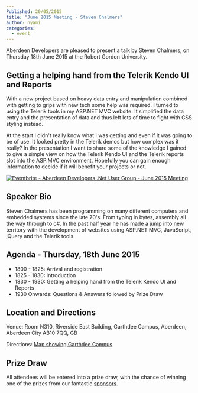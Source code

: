 ```yaml
---
Published: 20/05/2015
title: "June 2015 Meeting - Steven Chalmers"
author: nyami
categories:
  - event
---
```


Aberdeen Developers are pleased to present a talk by Steven Chalmers, on Thursday 18th June 2015 at the Robert Gordon University.

## Getting a helping hand from the Telerik Kendo UI and Reports

With a new project based on heavy data entry and manipulation combined with getting to grips with new tech some help was required. I turned to using the Telerik tools in my ASP.NET MVC website. It simplified the data entry and the presentation of data and thus left lots of time to fight with CSS styling instead.

At the start I didn't really know what I was getting and even if it was going to be of use. It looked pretty in the Telerik demos but how complex was it really? In the presentation I want to share some of the knowledge I gained to give a simple view on how the Telerik Kendo UI and the Telerik reports slot into the ASP.MVC environment. Hopefully you can gain enough information to decide if it will benefit your projects or not.

[![Eventbrite - Aberdeen Developers .Net User Group - June 2015 Meeting](https://www.eventbrite.com/custombutton?eid=11987778769)](http://www.eventbrite.com/e/aberdeen-developers-net-user-group-june-2015-meeting-tickets-17071686875?aff=blog)

## Speaker Bio

Steven Chalmers has been programming on many different computers and embedded systems since the late 70's. From typing in bytes, assembly all the way through to c#. In the past half year he has made a jump into new territory with the development of websites using ASP.NET MVC, JavaScript, jQuery and the Telerik tools.

## Agenda - Thursday, 18th June 2015

* 1800 - 1825: Arrival and registration
* 1825 - 1830: Introduction
* 1830 - 1930: Getting a helping hand from the Telerik Kendo UI and Reports
* 1930 Onwards: Questions & Answers followed by Prize Draw

## Location and Directions

Venue: Room N310, Riverside East Building, Garthdee Campus, Aberdeen, Aberdeen City AB10 7QQ, GB

Directions: [Map showing Garthdee Campus](https://maps.google.co.uk/maps?q=Faculty+of+Health+%26+Social+Care,+Garthdee+Campus,+Aberdeen,+Aberdeen+City+AB10+7QG,+GB&hl=en&ll=57.119317,-2.136133&spn=0.004165,0.012413&sll=57.746995,-4.687341&sspn=8.392957,25.422363&hq=Faculty+of+Health+%26+Social+Care,+Garthdee+Campus,&hnear=AB10+7QG,+United+Kingdom&t=m&z=17&iwloc=A)

## Prize Draw

All attendees will be entered into a prize draw, with the chance of winning one of the prizes from our fantastic [sponsors](http://www.aberdeendevelopers.co.uk/sponsors/).
